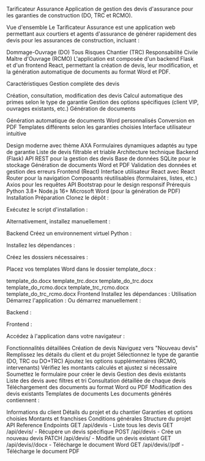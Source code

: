 Tarificateur Assurance
Application de gestion des devis d'assurance pour les garanties de construction (DO, TRC et RCMO).

Vue d'ensemble
Le Tarificateur Assurance est une application web permettant aux courtiers et agents d'assurance de générer rapidement des devis pour les assurances de construction, incluant :

Dommage-Ouvrage (DO)
Tous Risques Chantier (TRC)
Responsabilité Civile Maître d'Ouvrage (RCMO)
L'application est composée d'un backend Flask et d'un frontend React, permettant la création de devis, leur modification, et la génération automatique de documents au format Word et PDF.

Caractéristiques
Gestion complète des devis

Création, consultation, modification des devis
Calcul automatique des primes selon le type de garantie
Gestion des options spécifiques (client VIP, ouvrages existants, etc.)
Génération de documents

Génération automatique de documents Word personnalisés
Conversion en PDF
Templates différents selon les garanties choisies
Interface utilisateur intuitive

Design moderne avec thème AXA
Formulaires dynamiques adaptés au type de garantie
Liste de devis filtrable et triable
Architecture technique
Backend (Flask)
API REST pour la gestion des devis
Base de données SQLite pour le stockage
Génération de documents Word et PDF
Validation des données et gestion des erreurs
Frontend (React)
Interface utilisateur React avec React Router pour la navigation
Composants réutilisables (formulaires, listes, etc.)
Axios pour les requêtes API
Bootstrap pour le design responsif
Prérequis
Python 3.8+
Node.js 16+
Microsoft Word (pour la génération de PDF)
Installation
Préparation
Clonez le dépôt :

Exécutez le script d'installation :

Alternativement, installez manuellement :

Backend
Créez un environnement virtuel Python :

Installez les dépendances :

Créez les dossiers nécessaires :

Placez vos templates Word dans le dossier template_docx :

template_do.docx
template_trc.docx
template_do_trc.docx
template_do_rcmo.docx
template_trc_rcmo.docx
template_do_trc_rcmo.docx
Frontend
Installez les dépendances :
Utilisation
Démarrez l'application :
Ou démarrez manuellement :

Backend :

Frontend :

Accédez à l'application dans votre navigateur :

Fonctionnalités détaillées
Création de devis
Naviguez vers "Nouveau devis"
Remplissez les détails du client et du projet
Sélectionnez le type de garantie (DO, TRC ou DO+TRC)
Ajoutez les options supplémentaires (RCMO, intervenants)
Vérifiez les montants calculés et ajustez si nécessaire
Soumettez le formulaire pour créer le devis
Gestion des devis existants
Liste des devis avec filtres et tri
Consultation détaillée de chaque devis
Téléchargement des documents au format Word ou PDF
Modification des devis existants
Templates de documents
Les documents générés contiennent :

Informations du client
Détails du projet et du chantier
Garanties et options choisies
Montants et franchises
Conditions générales
Structure du projet
API Reference
Endpoints
GET /api/devis - Liste tous les devis
GET /api/devis/<id> - Récupère un devis spécifique
POST /api/devis - Crée un nouveau devis
PATCH /api/devis/<id> - Modifie un devis existant
GET /api/devis/<id>/docx - Télécharge le document Word
GET /api/devis/<id>/pdf - Télécharge le document PDF
